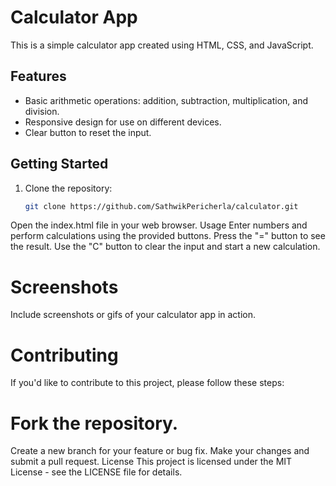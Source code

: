 # Calculator App

This is a simple calculator app created using HTML, CSS, and JavaScript.

## Features

- Basic arithmetic operations: addition, subtraction, multiplication, and division.
- Responsive design for use on different devices.
- Clear button to reset the input.

## Getting Started

1. Clone the repository:

   ```bash
   git clone https://github.com/SathwikPericherla/calculator.git
Open the index.html file in your web browser.
Usage
Enter numbers and perform calculations using the provided buttons.
Press the "=" button to see the result.
Use the "C" button to clear the input and start a new calculation.

# Screenshots
Include screenshots or gifs of your calculator app in action.


# Contributing
If you'd like to contribute to this project, please follow these steps:

# Fork the repository.
Create a new branch for your feature or bug fix.
Make your changes and submit a pull request.
License
This project is licensed under the MIT License - see the LICENSE file for details.




